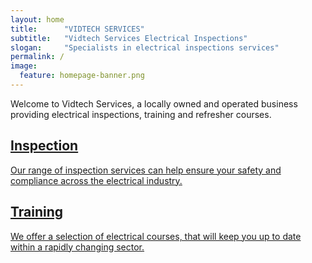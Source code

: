 ```yaml
---
layout: home
title:		"VIDTECH SERVICES"
subtitle:	"Vidtech Services Electrical Inspections"
slogan:		"Specialists in electrical inspections services"
permalink: /
image:
  feature: homepage-banner.png
---
```

Welcome to Vidtech Services, a locally owned and operated business providing electrical inspections, training and refresher courses.

<div class="tiles">

  <div class="tile">
    <a href="/inspection">
      <h2 class="post-title">Inspection</h2>
      <p class="post-excerpt">Our range of inspection services can help ensure your safety and compliance across the electrical industry.</p>
    </a>
  </div><!-- /.tile -->

  <div class="tile">
    <a href="/courses">
      <h2 class="post-title">Training</h2>
      <p class="post-excerpt">We offer a selection of electrical courses, that will keep you up to date within a rapidly changing sector. </p>
    </a>
  </div><!-- /.tile -->

</div><!-- /.tiles -->
